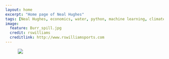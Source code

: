 ```yaml
---
layout: home
excerpt: "Home page of Neal Hughes"
tags: [Neal Hughes, economics, water, python, machine learning, climate, ABARES]
image:
  feature: Burr_spill.jpg
  credit: rswilliams
  creditlink: http://www.rswilliamsports.com
---
```

 
<figure>
	<img src="http://nealbob.github.io/images/Burr_spill.jpg">
</figure>

